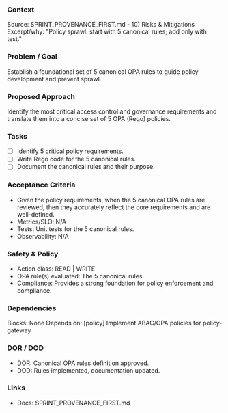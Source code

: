 ### Context
Source: SPRINT_PROVENANCE_FIRST.md - 10) Risks & Mitigations
Excerpt/why: "Policy sprawl: start with 5 canonical rules; add only with test."

### Problem / Goal
Establish a foundational set of 5 canonical OPA rules to guide policy development and prevent sprawl.

### Proposed Approach
Identify the most critical access control and governance requirements and translate them into a concise set of 5 OPA (Rego) policies.

### Tasks
- [ ] Identify 5 critical policy requirements.
- [ ] Write Rego code for the 5 canonical rules.
- [ ] Document the canonical rules and their purpose.

### Acceptance Criteria
- Given the policy requirements, when the 5 canonical OPA rules are reviewed, then they accurately reflect the core requirements and are well-defined.
- Metrics/SLO: N/A
- Tests: Unit tests for the 5 canonical rules.
- Observability: N/A

### Safety & Policy
- Action class: READ | WRITE
- OPA rule(s) evaluated: The 5 canonical rules.
- Compliance: Provides a strong foundation for policy enforcement and compliance.

### Dependencies
Blocks: None
Depends on: [policy] Implement ABAC/OPA policies for policy-gateway

### DOR / DOD
- DOR: Canonical OPA rules definition approved.
- DOD: Rules implemented, documentation updated.

### Links
- Docs: SPRINT_PROVENANCE_FIRST.md
